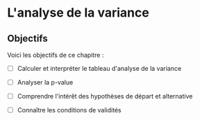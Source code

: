 # L'analyse de la variance

## Objectifs
Voici les objectifs de ce chapitre :
- [ ] Calculer et interpréter le tableau d'analyse de la variance
- [ ] Analyser la p-value
- [ ] Comprendre l'intérêt des hypothèses de départ et alternative
- [ ] Connaître les conditions de validités

